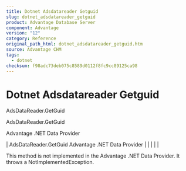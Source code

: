 ```yaml
---
title: Dotnet Adsdatareader Getguid
slug: dotnet_adsdatareader_getguid
product: Advantage Database Server
component: Advantage
version: "12"
category: Reference
original_path_html: dotnet_adsdatareader_getguid.htm
source: Advantage CHM
tags:
  - dotnet
checksum: f98adc73deb075c8589d0112f8fc9cc89125ca98
---
```


# Dotnet Adsdatareader Getguid

AdsDataReader.GetGuid

AdsDataReader.GetGuid

Advantage .NET Data Provider

| AdsDataReader.GetGuid  Advantage .NET Data Provider |  |  |  |  |

This method is not implemented in the Advantage .NET Data Provider. It throws a NotImplementedException.
